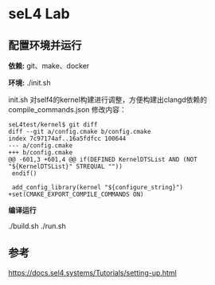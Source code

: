 # seL4 Lab

## 配置环境并运行

**依赖:** git、make、docker

**环境:**
./init.sh

init.sh 对self4的kernel构建进行调整，方便构建出clangd依赖的 compile_commands.json
修改内容：

```text
seL4test/kernel$ git diff
diff --git a/config.cmake b/config.cmake
index 7c97174af..16a5fdfcc 100644
--- a/config.cmake
+++ b/config.cmake
@@ -601,3 +601,4 @@ if(DEFINED KernelDTSList AND (NOT "${KernelDTSList}" STREQUAL ""))
 endif()
 
 add_config_library(kernel "${configure_string}")
+set(CMAKE_EXPORT_COMPILE_COMMANDS ON)
```

**编译运行**

./build.sh
./run.sh

## 参考

https://docs.sel4.systems/Tutorials/setting-up.html